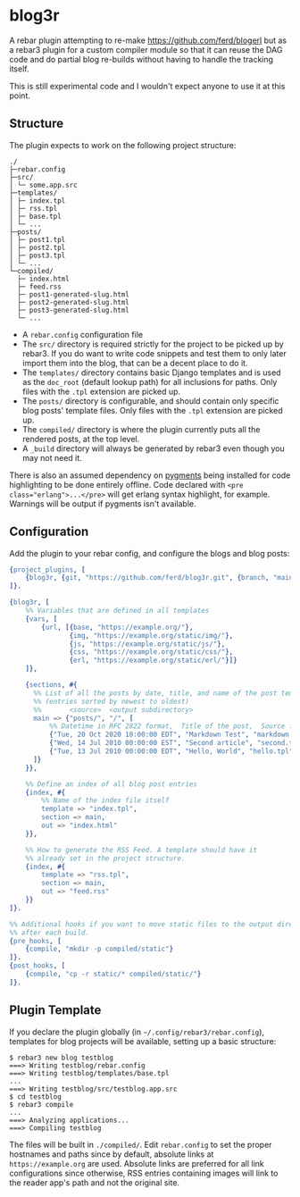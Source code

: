 blog3r
=====

A rebar plugin attempting to re-make https://github.com/ferd/blogerl but as a rebar3
plugin for a custom compiler module so that it can reuse the DAG code and do partial
blog re-builds without having to handle the tracking itself.

This is still experimental code and I wouldn't expect anyone to use it at this point.

Structure
---

The plugin expects to work on the following project structure:

```
./
├─rebar.config
├─src/
│ └─ some.app.src
├─templates/
│ ├─ index.tpl
│ ├─ rss.tpl
│ ├─ base.tpl
│ └─ ...
├─posts/
│ ├─ post1.tpl
│ ├─ post2.tpl
│ ├─ post3.tpl
│ └─ ...
└─compiled/
  ├─ index.html
  ├─ feed.rss
  ├─ post1-generated-slug.html
  ├─ post2-generated-slug.html
  ├─ post3-generated-slug.html
  └─ ...
```

- A `rebar.config` configuration file
- The `src/` directory is required strictly for the project to be picked up by rebar3. If you do want to write code snippets and test them to only later import them into the blog, that can be a decent place to do it.
- The `templates/` directory contains basic Django templates and is used as the `doc_root` (default lookup path) for all inclusions for paths. Only files with the `.tpl` extension are picked up.
- The `posts/` directory is configurable, and should contain only specific blog posts' template files. Only files with the `.tpl` extension are picked up.
- The `compiled/` directory is where the plugin currently puts all the rendered posts, at the top level.
- A `_build` directory will always be generated by rebar3 even though you may not need it.

There is also an assumed dependency on [pygments](https://pygments.org/) being installed for code highlighting to be done entirely offline. Code declared with `<pre class="erlang">...</pre>` will get erlang syntax highlight, for example. Warnings will be output if pygments isn't available.

Configuration
---

Add the plugin to your rebar config, and configure the blogs and blog posts:

```erlang
{project_plugins, [
    {blog3r, {git, "https://github.com/ferd/blog3r.git", {branch, "main"}}}
]}.

{blog3r, [
    %% Variables that are defined in all templates
    {vars, [
        {url, [{base, "https://example.org/"},
               {img, "https://example.org/static/img/"},
               {js, "https://example.org/static/js/"},
               {css, "https://example.org/static/css/"},
               {erl, "https://example.org/static/erl/"}]}
    ]},

    {sections, #{
      %% List of all the posts by date, title, and name of the post template
      %% (entries sorted by newest to oldest)
      %%       <source>  <output subdirectory>
      main => {"posts/", "/", [
          %% Datetime in RFC 2822 format,  Title of the post,  Source file
          {"Tue, 20 Oct 2020 10:00:00 EDT", "Markdown Test", "markdown.tpl"},
          {"Wed, 14 Jul 2010 00:00:00 EST", "Second article", "second.tpl"},
          {"Tue, 13 Jul 2010 00:00:00 EDT", "Hello, World", "hello.tpl"}
      ]}
    }},

    %% Define an index of all blog post entries
    {index, #{
        %% Name of the index file itself
        template => "index.tpl",
        section => main,
        out => "index.html"
    }},

    %% How to generate the RSS Feed. A template should have it
    %% already set in the project structure.
    {index, #{
        template => "rss.tpl",
        section => main,
        out => "feed.rss"
    }}
]}.

%% Additional hooks if you want to move static files to the output directory
%% after each build.
{pre_hooks, [
    {compile, "mkdir -p compiled/static"}
]}.
{post_hooks, [
    {compile, "cp -r static/* compiled/static/"}
]}.

```

## Plugin Template

If you declare the plugin globally (in `~/.config/rebar3/rebar.config`), templates for blog projects will be available, setting up a basic structure:

```
$ rebar3 new blog testblog
===> Writing testblog/rebar.config
===> Writing testblog/templates/base.tpl
...
===> Writing testblog/src/testblog.app.src
$ cd testblog
$ rebar3 compile
...
===> Analyzing applications...
===> Compiling testblog
```

The files will be built in `./compiled/`. Edit `rebar.config` to set the proper hostnames and paths since by default, absolute links at `https://example.org` are used. Absolute links are preferred for all link configurations since otherwise, RSS entries containing images will link to the reader app's path and not the original site.
